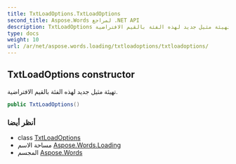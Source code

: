 ```yaml
---
title: TxtLoadOptions.TxtLoadOptions
second_title: Aspose.Words لمراجع .NET API
description: TxtLoadOptions البناء. تهيئة مثيل جديد لهذه الفئة بالقيم الافتراضية.
type: docs
weight: 10
url: /ar/net/aspose.words.loading/txtloadoptions/txtloadoptions/
---
```

## TxtLoadOptions constructor

تهيئة مثيل جديد لهذه الفئة بالقيم الافتراضية.

```csharp
public TxtLoadOptions()
```

### أنظر أيضا

* class [TxtLoadOptions](../)
* مساحة الاسم [Aspose.Words.Loading](../../txtloadoptions/)
* المجسم [Aspose.Words](../../../)


